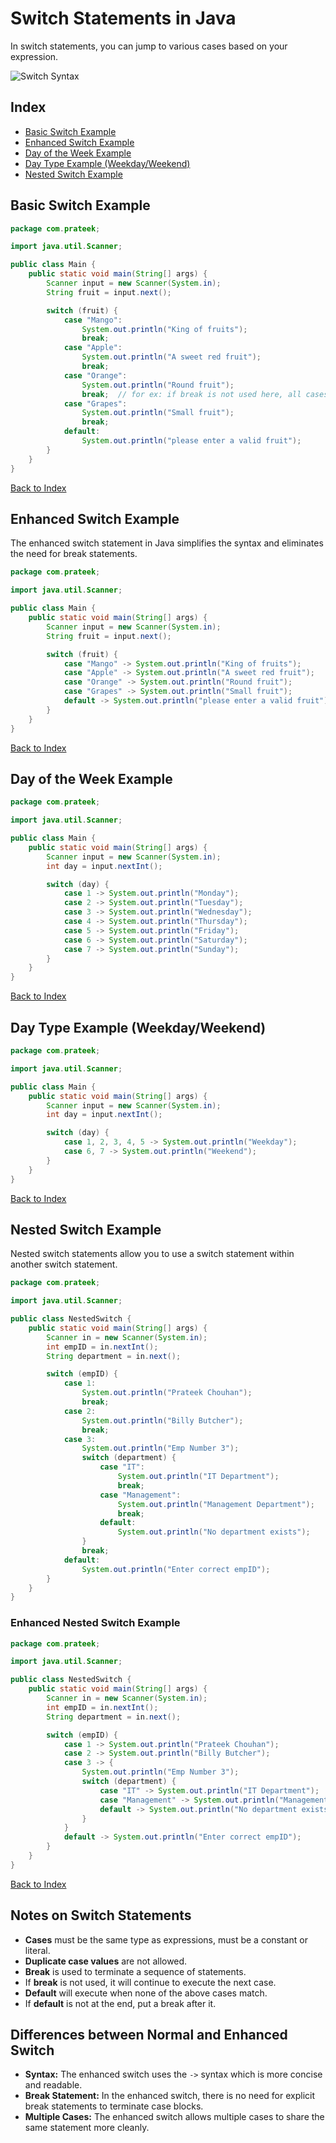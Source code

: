 # Switch Statements in Java

In switch statements, you can jump to various cases based on your expression.

![Switch Syntax](switch.png)

## Index
- [Basic Switch Example](#basic-switch-example)
- [Enhanced Switch Example](#enhanced-switch-example)
- [Day of the Week Example](#day-of-the-week-example)
- [Day Type Example (Weekday/Weekend)](#day-type-example-weekdayweekend)
- [Nested Switch Example](#nested-switch-example)

## Basic Switch Example

```java
package com.prateek;

import java.util.Scanner;

public class Main {
    public static void main(String[] args) {
        Scanner input = new Scanner(System.in);
        String fruit = input.next();

        switch (fruit) {
            case "Mango":
                System.out.println("King of fruits");
                break;
            case "Apple":
                System.out.println("A sweet red fruit");
                break;
            case "Orange":
                System.out.println("Round fruit");
                break;  // for ex: if break is not used here, all cases after this will execute
            case "Grapes":
                System.out.println("Small fruit");
                break;
            default:
                System.out.println("please enter a valid fruit");
        }
    }
}
```
[Back to Index](#index)

## Enhanced Switch Example

The enhanced switch statement in Java simplifies the syntax and eliminates the need for break statements.

```java
package com.prateek;

import java.util.Scanner;

public class Main {
    public static void main(String[] args) {
        Scanner input = new Scanner(System.in);
        String fruit = input.next();

        switch (fruit) {
            case "Mango" -> System.out.println("King of fruits");
            case "Apple" -> System.out.println("A sweet red fruit");
            case "Orange" -> System.out.println("Round fruit");
            case "Grapes" -> System.out.println("Small fruit");
            default -> System.out.println("please enter a valid fruit");
        }
    }
}
```
[Back to Index](#index)

## Day of the Week Example

```java
package com.prateek;

import java.util.Scanner;

public class Main {
    public static void main(String[] args) {
        Scanner input = new Scanner(System.in);
        int day = input.nextInt();

        switch (day) {
            case 1 -> System.out.println("Monday");
            case 2 -> System.out.println("Tuesday");
            case 3 -> System.out.println("Wednesday");
            case 4 -> System.out.println("Thursday");
            case 5 -> System.out.println("Friday");
            case 6 -> System.out.println("Saturday");
            case 7 -> System.out.println("Sunday");
        }
    }
}
```
[Back to Index](#index)

## Day Type Example (Weekday/Weekend)

```java
package com.prateek;

import java.util.Scanner;

public class Main {
    public static void main(String[] args) {
        Scanner input = new Scanner(System.in);
        int day = input.nextInt();

        switch (day) {
            case 1, 2, 3, 4, 5 -> System.out.println("Weekday");
            case 6, 7 -> System.out.println("Weekend");
        }
    }
}
```
[Back to Index](#index)

## Nested Switch Example

Nested switch statements allow you to use a switch statement within another switch statement.

```java
package com.prateek;

import java.util.Scanner;

public class NestedSwitch {
    public static void main(String[] args) {
        Scanner in = new Scanner(System.in);
        int empID = in.nextInt();
        String department = in.next();

        switch (empID) {
            case 1:
                System.out.println("Prateek Chouhan");
                break;
            case 2:
                System.out.println("Billy Butcher");
                break;
            case 3:
                System.out.println("Emp Number 3");
                switch (department) {
                    case "IT":
                        System.out.println("IT Department");
                        break;
                    case "Management":
                        System.out.println("Management Department");
                        break;
                    default:
                        System.out.println("No department exists");
                }
                break;
            default:
                System.out.println("Enter correct empID");
        }
    }
}
```

### Enhanced Nested Switch Example

```java
package com.prateek;

import java.util.Scanner;

public class NestedSwitch {
    public static void main(String[] args) {
        Scanner in = new Scanner(System.in);
        int empID = in.nextInt();
        String department = in.next();

        switch (empID) {
            case 1 -> System.out.println("Prateek Chouhan");
            case 2 -> System.out.println("Billy Butcher");
            case 3 -> {
                System.out.println("Emp Number 3");
                switch (department) {
                    case "IT" -> System.out.println("IT Department");
                    case "Management" -> System.out.println("Management Department");
                    default -> System.out.println("No department exists");
                }
            }
            default -> System.out.println("Enter correct empID");
        }
    }
}
```
[Back to Index](#index)

## Notes on Switch Statements

- **Cases** must be the same type as expressions, must be a constant or literal.
- **Duplicate case values** are not allowed.
- **Break** is used to terminate a sequence of statements.
- If **break** is not used, it will continue to execute the next case.
- **Default** will execute when none of the above cases match.
- If **default** is not at the end, put a break after it.

## Differences between Normal and Enhanced Switch

- **Syntax:** The enhanced switch uses the `->` syntax which is more concise and readable.
- **Break Statement:** In the enhanced switch, there is no need for explicit break statements to terminate case blocks.
- **Multiple Cases:** The enhanced switch allows multiple cases to share the same statement more cleanly.

```

